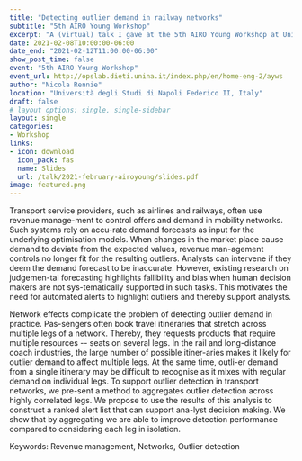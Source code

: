 ```yaml
---
title: "Detecting outlier demand in railway networks"
subtitle: "5th AIRO Young Workshop"
excerpt: "A (virtual) talk I gave at the 5th AIRO Young Workshop at Università degli Studi di Napoli Federico II, Italy."
date: 2021-02-08T10:00:00-06:00
date_end: "2021-02-12T11:00:00-06:00"
show_post_time: false
event: "5th AIRO Young Workshop"
event_url: http://opslab.dieti.unina.it/index.php/en/home-eng-2/ayws
author: "Nicola Rennie"
location: "Università degli Studi di Napoli Federico II, Italy"
draft: false
# layout options: single, single-sidebar
layout: single
categories:
- Workshop
links:
- icon: download
  icon_pack: fas
  name: Slides
  url: /talk/2021-february-airoyoung/slides.pdf
image: featured.png
---
```


Transport service providers, such as airlines and railways, often use revenue manage-ment to control offers and demand in mobility networks. Such systems rely on accu-rate demand forecasts as input for the underlying optimisation models. When changes in the market place cause demand to deviate from the expected values, revenue man-agement controls no longer fit for the resulting outliers. Analysts can intervene if they deem the demand forecast to be inaccurate. However, existing research on judgemen-tal forecasting highlights fallibility and bias when human decision makers are not sys-tematically supported in such tasks. This motivates the need for automated alerts to highlight outliers and thereby support analysts. 

Network effects complicate the problem of detecting outlier demand in practice. Pas-sengers often book travel itineraries that stretch across multiple legs of a network. Thereby, they requests products that require multiple resources -- seats on several legs. In the rail and long-distance coach industries, the large number of possible itiner-aries makes it likely for outlier demand to affect multiple legs. At the same time, outli-er demand from a single itinerary may be difficult to recognise as it mixes with regular demand on individual legs. To support outlier detection in transport networks, we pre-sent a method to aggregates outlier detection across highly correlated legs. We propose to use the results of this analysis to construct a ranked alert list that can support ana-lyst decision making. We show that by aggregating we are able to improve detection performance compared to considering each leg in isolation. 

Keywords: Revenue management, Networks, Outlier detection
